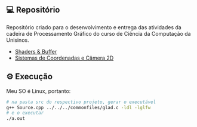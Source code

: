 ## 💻 Repositório

Repositório criado para o desenvolvimento e entrega das atividades da cadeira de Processamento Gráfico do curso de Ciência da Computação da Unisinos.

- [Shaders & Buffer](https://github.com/FelipeBrenner/2022-1-Processamento-Grafico/tree/master/Lista1)
- [Sistemas de Coordenadas e Câmera 2D](https://github.com/FelipeBrenner/2022-1-Processamento-Grafico/tree/master/Lista2)

## ⚙ Execução

Meu SO é Linux, portanto:

```bash
# na pasta src do respectivo projeto, gerar o executável
g++ Source.cpp ../../../commonfiles/glad.c -ldl -lglfw
# e o executar
./a.out
```

